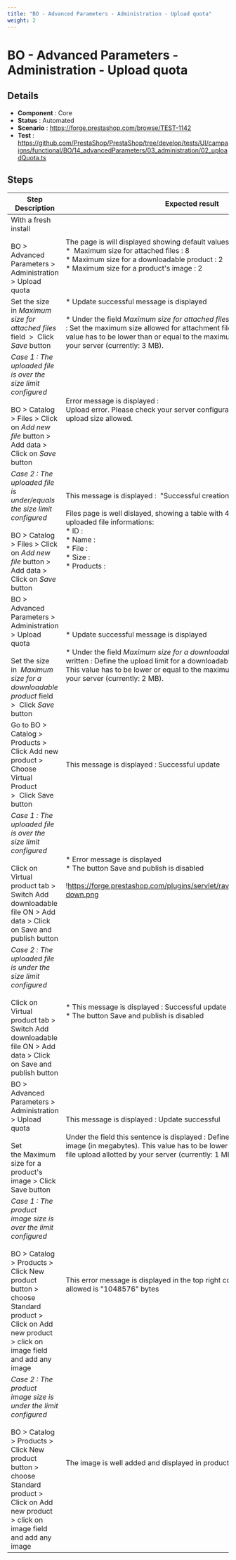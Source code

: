```yaml
---
title: "BO - Advanced Parameters - Administration - Upload quota"
weight: 2
---
```


# BO - Advanced Parameters - Administration - Upload quota
## Details
* **Component** : Core
* **Status** : Automated
* **Scenario** : https://forge.prestashop.com/browse/TEST-1142
* **Test** : https://github.com/PrestaShop/PrestaShop/tree/develop/tests/UI/campaigns/functional/BO/14_advancedParameters/03_administration/02_uploadQuota.ts

## Steps
| Step Description | Expected result |
| ----- | ----- |
| With a fresh install<br><br>BO > Advanced Parameters > Administration > Upload quota | The page is will displayed showing default values for *Upload quota* section :<br> *  Maximum size for attached files : 8<br> * Maximum size for a downloadable product : 2<br> * Maximum size for a product's image : 2 |
| Set the size in *Maximum size for attached files* field  >  Click *Save* button | * Update successful message is displayed<br><br> * Under the field *Maximum size for attached files* this message is written : Set the maximum size allowed for attachment files (in megabytes). This value has to be lower than or equal to the maximum file upload allotted by your server (currently: 3 MB). |
| *Case 1 : _The uploaded file is over the size limit configured_*<br><br>BO > Catalog > Files > Click on *Add new file* button > Add data > Click on *Save* button | Error message is displayed :<br>Upload error. Please check your server configurations for the maximum upload size allowed. |
| *Case 2 : _The uploaded file is under/equals the size limit configured_*<br><br>BO > Catalog > Files > Click on *Add new file* button > Add data > Click on *Save* button | This message is displayed :  "Successful creation"<br><br>Files page is well dislayed, showing a table with 4 cells  containing your uploaded file informations:<br> * ID :<br> * Name : <br> * File :<br> * Size :<br> * Products : |
| BO > Advanced Parameters > Administration > Upload quota<br><br>Set the size in  *Maximum size for a downloadable product* field  >  Click *Save* button | * Update successful message is displayed<br><br> * Under the field *Maximum size for a downloadable product* this message is written : Define the upload limit for a downloadable product (in megabytes). This value has to be lower or equal to the maximum file upload allotted by your server (currently: 2 MB). |
| Go to BO > Catalog > Products > Click Add new product > Choose Virtual Product  >  Click Save button | This message is displayed : Successful update |
| *Case 1 :* *_The uploaded file is over the size limit configured_*<br><br>Click on Virtual product tab > Switch Add downloadable file ON > Add data > Click on Save and publish button | * Error message is displayed<br> * The button Save and publish is disabled<br><br>!https://forge.prestashop.com/plugins/servlet/raven/attachment/1387/size-down.png|width=365,height=170! |
| *Case 2 :* *_The uploaded file is under the size limit configured_*<br><br>Click on Virtual product tab > Switch Add downloadable file ON > Add data > Click on Save and publish button | * This message is displayed : Successful update<br> * The button Save and publish is disabled |
| BO > Advanced Parameters > Administration > Upload quota<br><br>Set the Maximum size for a product's image > Click Save button | This message is displayed : Update successful<br><br>Under the field this sentence is displayed : Define the upload limit for an image (in megabytes). This value has to be lower or equal to the maximum file upload allotted by your server (currently: 1 MB). |
| *Case 1 : The product image size is over the limit configured*<br><br>BO > Catalog > Products > Click New product button > choose Standard product >  Click on Add new product > click on image field  and add any image | This error message is displayed in the top right corner : Max file size allowed is "1048576" bytes |
| *Case 2 : The product image size is under the limit configured*<br><br>BO > Catalog > Products > Click New product button > choose Standard product >  Click on Add new product > click on image field  and add any image | The image is well added and displayed in product description |
